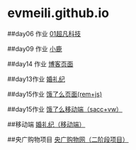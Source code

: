 # evmeili.github.io
##day06 作业
<a href="https://evmeili.github.io/day06 作业/html/04超凡科技.html">01超凡科技</a>

##day09 作业
<a href="https://evmeili.github.io/09作业-小鹿/html/02案列.html">小鹿</a>

##day14 作业
<a href="https://evmeili.github.io/day14作业-博客页面/html/04博客.html">博客页面</a>

##day13作业
<a href="https://evmeili.github.io/day13婚礼纪/code/html/04婚礼案例.html">婚礼纪</a>

##day15作业
<a href="https://evmeili.github.io/移动端-饿了么页面/html/06饿了吗rem+js.html">饿了么页面(rem+js)</a>

##day15作业
<a href="https://evmeili.github.io/移动端-饿了么页面/html/07sacc+vw饿了么.html">饿了么移动端（sacc+vw）</a>

##移动端
<a href="https://evmeili.github.io/婚礼纪移动端/html/08婚礼纪.html">婚礼纪（移动端）</a>

##央广购物项目
<a href="https://github.com/evmeili/evmeili.github.io/tree/master/yangguang">央广购物网（二阶段项目）</a>


